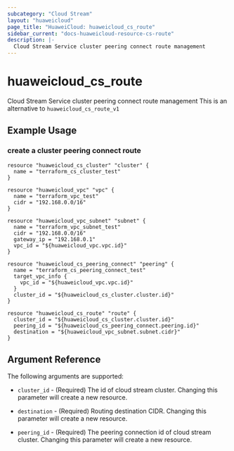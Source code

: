 ```yaml
---
subcategory: "Cloud Stream"
layout: "huaweicloud"
page_title: "HuaweiCloud: huaweicloud_cs_route"
sidebar_current: "docs-huaweicloud-resource-cs-route"
description: |-
  Cloud Stream Service cluster peering connect route management
---
```


# huaweicloud\_cs\_route

Cloud Stream Service cluster peering connect route management
This is an alternative to `huaweicloud_cs_route_v1`

## Example Usage

### create a cluster peering connect route

```hcl
resource "huaweicloud_cs_cluster" "cluster" {
  name = "terraform_cs_cluster_test"
}

resource "huaweicloud_vpc" "vpc" {
  name = "terraform_vpc_test"
  cidr = "192.168.0.0/16"
}

resource "huaweicloud_vpc_subnet" "subnet" {
  name = "terraform_vpc_subnet_test"
  cidr = "192.168.0.0/16"
  gateway_ip = "192.168.0.1"
  vpc_id = "${huaweicloud_vpc.vpc.id}"
}

resource "huaweicloud_cs_peering_connect" "peering" {
  name = "terraform_cs_peering_connect_test"
  target_vpc_info {
    vpc_id = "${huaweicloud_vpc.vpc.id}"
  }
  cluster_id = "${huaweicloud_cs_cluster.cluster.id}"
}

resource "huaweicloud_cs_route" "route" {
  cluster_id = "${huaweicloud_cs_cluster.cluster.id}"
  peering_id = "${huaweicloud_cs_peering_connect.peering.id}"
  destination = "${huaweicloud_vpc_subnet.subnet.cidr}"
}
```

## Argument Reference

The following arguments are supported:

* `cluster_id` -
  (Required)
  The id of cloud stream cluster. Changing this parameter will create a new resource.

* `destination` -
  (Required)
  Routing destination CIDR. Changing this parameter will create a new resource.

* `peering_id` -
  (Required)
  The peering connection id of cloud stream cluster. Changing this parameter will create a new resource.
